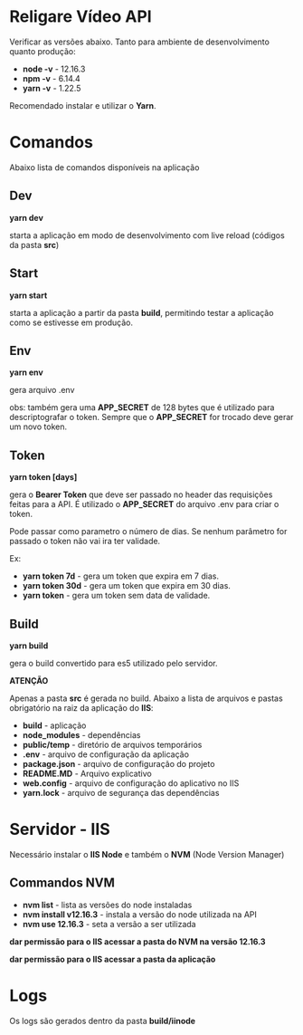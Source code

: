 # Religare Vídeo API

Verificar as versões abaixo. Tanto para ambiente de desenvolvimento quanto produção:

-   **node -v** - 12.16.3
-   **npm -v** - 6.14.4
-   **yarn -v** - 1.22.5

Recomendado instalar e utilizar o **Yarn**.

# Comandos

Abaixo lista de comandos disponíveis na aplicação

## Dev

**yarn dev**

starta a aplicação em modo de desenvolvimento com live reload (códigos da pasta **src**)

## Start

**yarn start**

starta a aplicação a partir da pasta **build**, permitindo testar a aplicação como se estivesse em produção.

## Env

**yarn env**

gera arquivo .env

obs: também gera uma **APP_SECRET** de 128 bytes que é utilizado para descriptografar o token. Sempre que o **APP_SECRET** for trocado deve gerar um novo token.

## Token

**yarn token [days]**

gera o **Bearer Token** que deve ser passado no header das requisições feitas para a API. É utilizado o **APP_SECRET** do arquivo .env para criar o token.

Pode passar como parametro o número de dias. Se nenhum parâmetro for passado o token não vai ira ter validade.

Ex:
-    **yarn token 7d** - gera um token que expira em 7 dias.
-    **yarn token 30d** - gera um token que expira em 30 dias.
-    **yarn token** - gera um token sem data de validade.

## Build

**yarn build**

gera o build convertido para es5 utilizado pelo servidor.

**ATENÇÃO**

Apenas a pasta **src** é gerada no build. Abaixo a lista de arquivos e pastas obrigatório na raiz da aplicação do **IIS**:

-    **build** - aplicação
-    **node_modules** - dependências
-    **public/temp** - diretório de arquivos temporários
-    **.env** - arquivo de configuração da aplicação
-    **package.json** - arquivo de configuração do projeto
-    **README.MD** - Arquivo explicativo
-    **web.config** - arquivo de configuração do aplicativo no IIS
-    **yarn.lock** - arquivo de segurança das dependências

# Servidor - IIS

Necessário instalar o **IIS Node** e também o **NVM** (Node Version Manager)

## Commandos NVM

-   **nvm list** - lista as versões do node instaladas
-   **nvm install v12.16.3** - instala a versão do node utilizada na API
-   **nvm use 12.16.3** - seta a versão a ser utilizada

**dar permissão para o IIS acessar a pasta do NVM na versão 12.16.3**

**dar permissão para o IIS acessar a pasta da aplicação**

# Logs

Os logs são gerados dentro da pasta **build/iinode**
